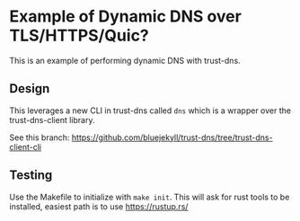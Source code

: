 # Example of Dynamic DNS over TLS/HTTPS/Quic?

This is an example of performing dynamic DNS with trust-dns.

## Design

This leverages a new CLI in trust-dns called `dns` which is a wrapper over the trust-dns-client library.

See this branch: https://github.com/bluejekyll/trust-dns/tree/trust-dns-client-cli

## Testing

Use the Makefile to initialize with `make init`. This will ask for rust tools to be installed, easiest path is to use https://rustup.rs/
